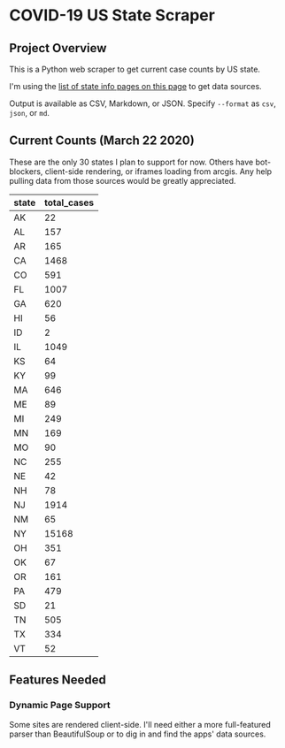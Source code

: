 # COVID-19 US State Scraper

## Project Overview

This is a Python web scraper to get current case counts by US state.

I'm using the [list of state info pages on this page](http://coronavirusapi.com/) to get data sources.

Output is available as CSV, Markdown, or JSON. Specify `--format` as `csv`, `json`, or `md`.

## Current Counts (March 22 2020)

These are the only 30 states I plan to support for now. Others have bot-blockers, client-side rendering, or iframes
loading from arcgis. Any help pulling data from those sources would be greatly appreciated.

state | total_cases
--- | ---
AK | 22
AL | 157
AR | 165
CA | 1468
CO | 591
FL | 1007
GA | 620
HI | 56
ID | 2
IL | 1049
KS | 64
KY | 99
MA | 646
ME | 89
MI | 249
MN | 169
MO | 90
NC | 255
NE | 42
NH | 78
NJ | 1914
NM | 65
NY | 15168
OH | 351
OK | 67
OR | 161
PA | 479
SD | 21
TN | 505
TX | 334
VT | 52
 
## Features Needed

### Dynamic Page Support

Some sites are rendered client-side. I'll need either a more full-featured parser than BeautifulSoup or to
dig in and find the apps' data sources.
